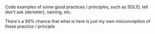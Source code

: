 Code examples of some good practices / principles, such as SOLID, tell don't ask (demeter), naming, etc.

There's a 99% chance that what is here is just my own misconception of these practice / principle